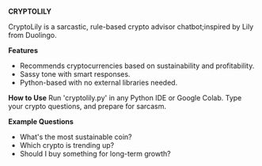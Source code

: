 **CRYPTOLILY**

CryptoLily is a sarcastic, rule-based crypto advisor chatbot;inspired by Lily from Duolingo.

**Features**
- Recommends cryptocurrencies based on sustainability and profitability.
- Sassy tone with smart responses.
- Python-based with no external libraries needed.

**How to Use**
Run 'cryptolily.py' in any Python IDE or Google Colab. Type your crypto questions, and prepare for sarcasm.

**Example Questions**
- What's the most sustainable coin?
- Which crypto is trending up?
- Should I buy something for long-term growth?


